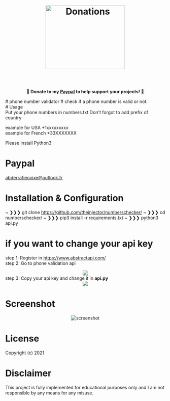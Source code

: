 <h1 align="center">
	<img width="250" src="https://i.ibb.co/9YC4yY6/heart3.png" height="200" alt="Donations"><p>
</h1>
<p align="center">
	<br><br>
	<b>🙌 Donate to my <a href="https://paypal.me/abderrafielamhali">Paypal</a> to help support <b>your</b> projects! 🙌</b>

</p>
# phone number validator
# check if a phone number is valid or not. <br>
# Usage <br>
Put your phone numbers in numbers.txt
Don't forgot to add prefix of country

example for USA 
+1xxxxxxxxx <br>
example for French
+33XXXXXXX <br>

Please install Python3 


# Paypal
abderrafieovixe@outlook.fr <br>
# Installation & Configuration
~ ❯❯❯ git clone https://github.com/theinjector/numberschecker/
~ ❯❯❯ cd numberschecker/
~ ❯❯❯ pip3 install -r requirements.txt
~ ❯❯❯ python3 api.py

# if you want to change your api key

step 1: Register in https://www.abstractapi.com/ <br>
step 2: Go to phone validation api

<center><img src="https://i.ibb.co/db2CJqZ/Capture-d-e-cran-2021-02-07-a-00-26-04.png"></center>
step 3: Copy your api key and change it in <b>api.py</b>

<center><img src="https://i.ibb.co/s6vB53K/Capture-d-e-cran-2021-02-07-a-01-55-48.png"></center>


# Screenshot

<center>
	<img src="https://i.ibb.co/86Sm0vf/Capture-d-e-cran-2021-02-07-a-01-50-56.png" alt="screenshot">
</center>

# License

Copyright (c) 2021 
# Disclaimer

This project is fully implemented for educational purposes only and I am not responsible by any means for any misuse.
